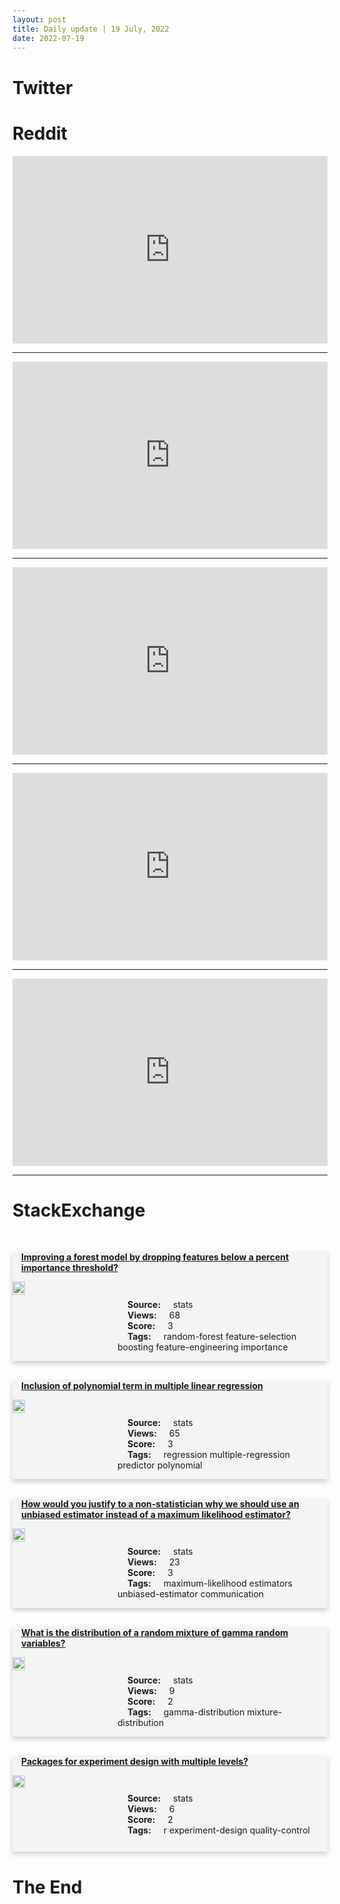 ```yaml
---
layout: post
title: Daily update | 19 July, 2022
date: 2022-07-19
---
```


<script async src="https://platform.twitter.com/widgets.js" charset="utf-8"></script>


<script src='https://storage.ko-fi.com/cdn/scripts/overlay-widget.js'></script>
<script>
  kofiWidgetOverlay.draw('themldojo', {
    'type': 'floating-chat',
    'floating-chat.donateButton.text': 'Support me',
    'floating-chat.donateButton.background-color': '#f45d22',
    'floating-chat.donateButton.text-color': '#fff'
  });
</script>

# Twitter 

<blockquote class="twitter-tweet"><a href="https://twitter.com/matt_levine/status/1549067070511497216"></a></blockquote>

<blockquote class="twitter-tweet"><a href="https://twitter.com/KirkDBorne/status/1548887643810840577"></a></blockquote>

<blockquote class="twitter-tweet"><a href="https://twitter.com/gp_pulipaka/status/1548907688288993280"></a></blockquote>

<blockquote class="twitter-tweet"><a href="https://twitter.com/ONPASSIVE/status/1548887828079288321"></a></blockquote>

<blockquote class="twitter-tweet"><a href="https://twitter.com/MIT/status/1548911738635972609"></a></blockquote>

<blockquote class="twitter-tweet"><a href="https://twitter.com/ylecun/status/1549042173966172161"></a></blockquote>

<blockquote class="twitter-tweet"><a href="https://twitter.com/karpathy/status/1549129090401112064"></a></blockquote>

<blockquote class="twitter-tweet"><a href="https://twitter.com/karpathy/status/1549184192486903808"></a></blockquote>

<blockquote class="twitter-tweet"><a href="https://twitter.com/karpathy/status/1549125465176039424"></a></blockquote>

<blockquote class="twitter-tweet"><a href="https://twitter.com/DeepLearningAI_/status/1549046354479136768"></a></blockquote>

# Reddit 

<iframe id="reddit-embed" src="https://www.redditmedia.com/r/datascience/comments/w2282t/thank_you_to_the_recruiters_that_define_data?ref_source=embed&amp;ref=share&amp;embed=true" sandbox="allow-scripts allow-same-origin allow-popups" style="border: none;" height="300" width="100%" scrolling="yes"></iframe>
<hr style="width:100%;text-align:left;margin-left:0">
<iframe id="reddit-embed" src="https://www.redditmedia.com/r/MachineLearning/comments/w1ybgk/r_unicorn_towards_grand_unification_of_object?ref_source=embed&amp;ref=share&amp;embed=true" sandbox="allow-scripts allow-same-origin allow-popups" style="border: none;" height="300" width="100%" scrolling="yes"></iframe>
<hr style="width:100%;text-align:left;margin-left:0">
<iframe id="reddit-embed" src="https://www.redditmedia.com/r/MachineLearning/comments/w1xrfa/quick_notes_on_the_difference_between_imagen_and?ref_source=embed&amp;ref=share&amp;embed=true" sandbox="allow-scripts allow-same-origin allow-popups" style="border: none;" height="300" width="100%" scrolling="yes"></iframe>
<hr style="width:100%;text-align:left;margin-left:0">
<iframe id="reddit-embed" src="https://www.redditmedia.com/r/dataengineering/comments/w1w1jz/hello_people_need_some_advice_on_transitioning?ref_source=embed&amp;ref=share&amp;embed=true" sandbox="allow-scripts allow-same-origin allow-popups" style="border: none;" height="300" width="100%" scrolling="yes"></iframe>
<hr style="width:100%;text-align:left;margin-left:0">
<iframe id="reddit-embed" src="https://www.redditmedia.com/r/dataengineering/comments/w1z2at/i_start_my_first_day_as_a_data_engineer_next?ref_source=embed&amp;ref=share&amp;embed=true" sandbox="allow-scripts allow-same-origin allow-popups" style="border: none;" height="300" width="100%" scrolling="yes"></iframe>
<hr style="width:100%;text-align:left;margin-left:0">

<style>
.card {
box-shadow: 0 4px 8px 0 rgba(0,0,0,0.2);
transition: 0.3s;
width: 100%;
background-color: #F3F4F4;
}
p{
    margin-left:  3em;
    padding-top: 1em;
}
.part2{
    display: grid;
    grid-template-columns: 1fr 3fr;
}
h4{
    margin: 1em;
}

.card:hover {
box-shadow: 0 8px 16px 0 rgba(0,0,0,0.2);
}
b {
padding: 2px 16px;
}
</style>
  
# StackExchange 


  <br>
  <div class="card">
  <h4><a href='https://stats.stackexchange.com/questions/582350/improving-a-forest-model-by-dropping-features-below-a-percent-importance-thresho'>Improving a forest model by dropping features below a percent importance threshold?</a></h4> 
  <div class="part2">
      <img src="https://cdn.sstatic.net/Sites/stats/Img/apple-touch-icon@2.png?v=344f57aa10cc" alt="Img missing!" style="width:40%">
      <p><b>Source:</b> stats<br><b>Views:</b> 68<br><b>Score:</b> 3<br><b>Tags:</b> <span class="badge badge-dark">random-forest</span> <span class="badge badge-dark">feature-selection</span> <span class="badge badge-dark">boosting</span> <span class="badge badge-dark">feature-engineering</span> <span class="badge badge-dark">importance</span></p> 
  </div>
  </div>
      
  <br>
  <div class="card">
  <h4><a href='https://stats.stackexchange.com/questions/582330/inclusion-of-polynomial-term-in-multiple-linear-regression'>Inclusion of polynomial term in multiple linear regression</a></h4> 
  <div class="part2">
      <img src="https://cdn.sstatic.net/Sites/stats/Img/apple-touch-icon@2.png?v=344f57aa10cc" alt="Img missing!" style="width:40%">
      <p><b>Source:</b> stats<br><b>Views:</b> 65<br><b>Score:</b> 3<br><b>Tags:</b> <span class="badge badge-dark">regression</span> <span class="badge badge-dark">multiple-regression</span> <span class="badge badge-dark">predictor</span> <span class="badge badge-dark">polynomial</span></p> 
  </div>
  </div>
      
  <br>
  <div class="card">
  <h4><a href='https://stats.stackexchange.com/questions/582364/how-would-you-justify-to-a-non-statistician-why-we-should-use-an-unbiased-estima'>How would you justify to a non-statistician why we should use an unbiased estimator instead of a maximum likelihood estimator?</a></h4> 
  <div class="part2">
      <img src="https://cdn.sstatic.net/Sites/stats/Img/apple-touch-icon@2.png?v=344f57aa10cc" alt="Img missing!" style="width:40%">
      <p><b>Source:</b> stats<br><b>Views:</b> 23<br><b>Score:</b> 3<br><b>Tags:</b> <span class="badge badge-dark">maximum-likelihood</span> <span class="badge badge-dark">estimators</span> <span class="badge badge-dark">unbiased-estimator</span> <span class="badge badge-dark">communication</span></p> 
  </div>
  </div>
      
  <br>
  <div class="card">
  <h4><a href='https://stats.stackexchange.com/questions/582361/what-is-the-distribution-of-a-random-mixture-of-gamma-random-variables'>What is the distribution of a random mixture of gamma random variables?</a></h4> 
  <div class="part2">
      <img src="https://cdn.sstatic.net/Sites/stats/Img/apple-touch-icon@2.png?v=344f57aa10cc" alt="Img missing!" style="width:40%">
      <p><b>Source:</b> stats<br><b>Views:</b> 9<br><b>Score:</b> 2<br><b>Tags:</b> <span class="badge badge-dark">gamma-distribution</span> <span class="badge badge-dark">mixture-distribution</span></p> 
  </div>
  </div>
      
  <br>
  <div class="card">
  <h4><a href='https://stats.stackexchange.com/questions/582335/packages-for-experiment-design-with-multiple-levels'>Packages for experiment design with multiple levels?</a></h4> 
  <div class="part2">
      <img src="https://cdn.sstatic.net/Sites/stats/Img/apple-touch-icon@2.png?v=344f57aa10cc" alt="Img missing!" style="width:40%">
      <p><b>Source:</b> stats<br><b>Views:</b> 6<br><b>Score:</b> 2<br><b>Tags:</b> <span class="badge badge-dark">r</span> <span class="badge badge-dark">experiment-design</span> <span class="badge badge-dark">quality-control</span></p> 
  </div>
  </div>
      
# The End